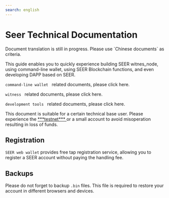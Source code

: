 ```yaml
---
search: english
---
```


# Seer Technical Documentation

<p class="warning">
  Document translation is still in progress. Please use  <a router-link="/zh-Hans/">`Chinese documents`</a> as criteria.
</p>

This guide enables you to quickly experience building SEER witnes_node, using command-line wallet, using SEER Blockchain functions, and even developing DAPP based on SEER.

<a router-link= "/cli" > `command-line wallet `</a> related documents, please click here.

<a router-link= "/witness" > `witness `</a> related documents, please click here.

<a router-link= "/tools" > `development tools `</a> related documents, please click here.

<p class= "danger" >
This document is suitable for a certain technical base user. Please experience the <a href= "http://123.206.78.97/" > ***testnet*** </a> or a small account to avoid misoperation resulting in loss of funds.
</p>

## Registration

`SEER web wallet` provides free tap registration service, allowing you to register a SEER account without paying the handling fee.

## Backups

Please do not forget to backup `.bin` files. This file is required to restore your account in different browsers and devices.
